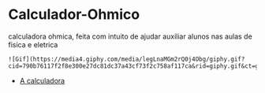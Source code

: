 # Calculador-Ohmico

calculadora ohmica, feita com intuito de ajudar auxiliar alunos nas aulas de fisica e eletrica 

 
    ![Gif](https://media4.giphy.com/media/legLnaMGm2rQ0j4Obg/giphy.gif?cid=790b76117f2f8e300e27dc81dc37a43cf73f2c758af117ca&rid=giphy.gif&ct=g)
 
    
    
 
 * [A calculadora](https://ciannella.github.io/Calculador-ohmico/)
